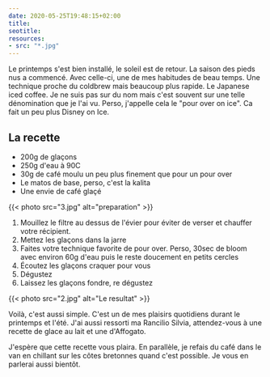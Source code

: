 ```yaml
---
date: 2020-05-25T19:48:15+02:00
title: 
seotitle: 
resources:
- src: "*.jpg"
---
```


Le printemps s'est bien installé, le soleil est de retour. La saison des pieds nus a commencé. Avec celle-ci, une de mes habitudes de beau temps. Une technique proche du coldbrew mais beaucoup plus rapide. Le Japanese iced coffee. Je ne suis pas sur du nom mais c'est souvent sur une telle dénomination que je l'ai vu. Perso, j'appelle cela le "pour over on ice". Ca fait un peu plus Disney on Ice. 

## La recette

- 200g de glaçons
- 250g d'eau à 90C
- 30g de café moulu un peu plus finement que pour un pour over
- Le matos de base, perso, c'est la kalita
- Une envie de café glaçé

{{< photo src="3.jpg" alt="preparation" >}}

1. Mouillez le filtre au dessus de l'évier pour éviter de verser et chauffer votre récipient.
2. Mettez les glaçons dans la jarre
3. Faites votre technique favorite de pour over. Perso, 30sec de bloom avec environ 60g d'eau puis le reste doucement en petits cercles
4. Écoutez les glaçons craquer pour vous
5. Dégustez
6. Laissez les glaçons fondre, re dégustez

{{< photo src="2.jpg" alt="Le resultat" >}}

Voilà, c'est aussi simple. C'est un de mes plaisirs quotidiens durant le printemps et l'été. J'ai aussi ressorti ma Rancilio Silvia, attendez-vous à une recette de glace au lait et une d'Affogato.

J'espère que cette recette vous plaira. En parallèle, je refais du café dans le van en chillant sur les côtes bretonnes quand c'est possible. Je vous en parlerai aussi bientôt. 

